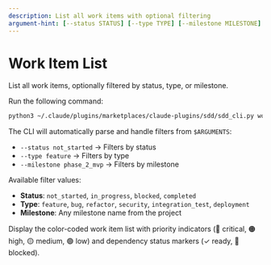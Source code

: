```yaml
---
description: List all work items with optional filtering
argument-hint: [--status STATUS] [--type TYPE] [--milestone MILESTONE]
---
```


# Work Item List

List all work items, optionally filtered by status, type, or milestone.

Run the following command:

```bash
python3 ~/.claude/plugins/marketplaces/claude-plugins/sdd/sdd_cli.py work-list "$@"
```

The CLI will automatically parse and handle filters from `$ARGUMENTS`:
- `--status not_started` → Filters by status
- `--type feature` → Filters by type
- `--milestone phase_2_mvp` → Filters by milestone

Available filter values:
- **Status**: `not_started`, `in_progress`, `blocked`, `completed`
- **Type**: `feature`, `bug`, `refactor`, `security`, `integration_test`, `deployment`
- **Milestone**: Any milestone name from the project

Display the color-coded work item list with priority indicators (🔴 critical, 🟠 high, 🟡 medium, 🟢 low) and dependency status markers (✓ ready, 🚫 blocked).
